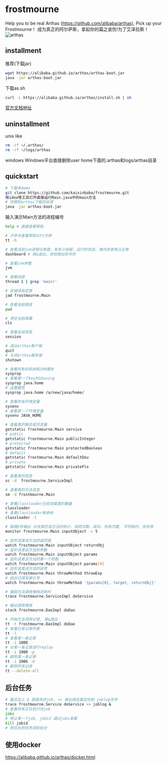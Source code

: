 # frostmourne
Help you to be real Arthas (https://github.com/alibaba/arthas), Pick up your Frostmourne！
成为真正的阿尔萨斯，拿起你的霜之哀伤!为了艾泽拉斯！
![arthas](https://timgsa.baidu.com/timg?image&quality=80&size=b9999_10000&sec=1557408620088&di=4f15a0ffe1a5a113995c981cc75add5b&imgtype=0&src=http%3A%2F%2Fi1.hdslb.com%2Fbfs%2Farchive%2F255c8054b270276966d2ddaee8c6575ffbc7ae39.jpg)

## installment
推荐(下载jar)
```bash
wget https://alibaba.github.io/arthas/arthas-boot.jar
java -jar arthas-boot.jar
```
下载as.sh
```bash
curl -L https://alibaba.github.io/arthas/install.sh | sh
```
[官方文档地址](https://alibaba.github.io/arthas/install-detail.html)
## uninstallment
unix like
```bash
rm -rf ~/.arthas/
rm -rf ~/logs/arthas
```
windows
Windows平台直接删除user home下面的.arthas和logs/arthas目录

## quickstart
```bash
# 下载本demo
git clone https://github.com/kaixinbaba/frostmourne.git
用idea等工具打开直接运行Main.java中的main方法
# 切换到arthas下载的目录
java -jar arthas-boot.jar 
```
输入演示Main方法的进程编号
```bash
help # 直接查看帮助
```
```bash
# 子命令查看帮助以tt为例
tt -h
```
```bash
# 查看当前jvm进程仪表盘，有多少线程，运行的状态，堆内存使用占比等
dashboard # 按q退出，其他类似命令同
```
```bash
# 查看jvm参数
jvm
```
```bash
# 查看线程
thread 1 | grep 'main('
```
```bash
# 反编译指定类
jad frostmourne.Main
```
```bash
# 查看当前路径
pwd
```
```bash
# 清空当前屏幕
cls
```
```bash
# 查看会话信息
session
```
```bash
# 退出arthas客户端
quit
# 关闭arthas服务端
shutown
```
```bash
# 查看所有的系统和JVM属性
sysprop
# 查看某一个key的shuxing
sysprop java.home
# 设置属性
sysprop java.home /a/new/java/home/
```
```bash
# 查看所有环境变量
sysenv 
# 查看某一个环境变量
sysenv JAVA_HOME
```
```bash
# 查看类的静态成员变量
getstatic frostmourne.Main service
# public
getstatic frostmourne.Main publicInteger
# protected
getstatic frostmourne.Main protectedBoolean
# default
getstatic frostmourne.Main defaultDou
# private
getstatic frostmourne.Main privateFlo
```
```bash
# 查看类的信息
sc -d  frostmourne.ServiceImpl
```
```bash
# 查看类的方法信息
sm -d frostmourne.Main 
```
```bash
# 查看classloader已经加载类的数量
classloader
# 查看classloader继承树
classloader -t
```
```bash
# 每隔5秒输出 对该类的该方法的统计，调用次数，成功，失败次数, 平均耗时，失败率
monitor frostmourne.Main inputObject -c 5
```
```bash
# 监听该类该方法的返回值
watch frostmourne.Main inputObject returnObj
# 监听该类该方法的参数
watch frostmourne.Main inputObject params
# 监听该类该方法的第一个参数
watch frostmourne.Main inputObject params[0]
# 监听该类该方法的异常
watch frostmourne.Main throwMethod throwExp
# 组合记得加单引号
watch frostmourne.Main throwMethod '{params[0], target, returnObj}'
```
```bash
# 跟踪方法调用堆栈及耗时
trace frostmourne.ServiceImpl doService
```
```bash
# 输出调用堆栈
stack frostmourne.DaoImpl doDao 
```
```bash
# 开始方法调用记录, 按q退出
tt -t frostmourne.DaoImpl doDao 
# 查看已有记录列表
tt -l
# 查看某一条记录
tt -i 1000
# 对某一条记录进行replay
tt -i 1000 -p
# 删除某一条记录
tt -i 1006 -d
# 删除所有记录
tt --delete-all
```
## 后台任务
```bash
# 最后加上 & 就是异步job, >> 输出就会重定向到 joblog文件
trace frostmourne.Service doService >> joblog &
# 查看所有正在执行对job
jobs
# 停止某一个job, jobid 通过jobs查看
kill jobid
# 把后台到任务调到前台
```

## 使用docker
https://alibaba.github.io/arthas/docker.html


